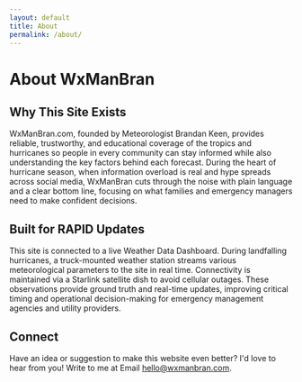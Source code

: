 ```yaml
---
layout: default
title: About
permalink: /about/
---
```


<div class="section-intro">
  <h1>About WxManBran</h1>
  <p></p>
</div>

<section>
  <h2>Why This Site Exists</h2>
  <p>WxManBran.com, founded by Meteorologist Brandan Keen, provides reliable, trustworthy, and educational coverage of the tropics and hurricanes so people in every community can stay informed while also understanding the key factors behind each forecast. During the heart of hurricane season, when information overload is real and hype spreads across social media, WxManBran cuts through the noise with plain language and a clear bottom line, focusing on what families and emergency managers need to make confident decisions.</p>
</section>

<section>
  <h2>Built for RAPID Updates</h2>
  <p><p>
  This site is connected to a live Weather Data Dashboard. During landfalling hurricanes,
  a truck-mounted weather station streams various meteorological parameters to the site in real time.
  Connectivity is maintained via a Starlink satellite dish to avoid cellular outages.
  These observations provide ground truth and real-time updates, improving critical timing and
  operational decision-making for emergency management agencies and utility providers.
</p>
</p>
</section>

<section>
  <h2>Connect</h2>
  <p>Have an idea or suggestion to make this website even better? I'd love to hear from you! Write to me at Email <a href="mailto:hello@wxmanbran.com">hello@wxmanbran.com</a>.</p>
</section>
